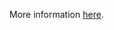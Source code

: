More information [here](https://docs.prismacloud.io/en/enterprise-edition/policy-reference/google-cloud-policies/logging-policies-1/bc-gcp-2-17).
